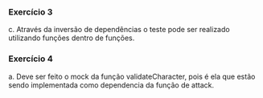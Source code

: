 ### Exercício 3

c. Através da inversão de dependências o teste pode ser realizado utilizando funções dentro de funções. 

### Exercício 4 

a. Deve ser feito o mock da função validateCharacter, pois é ela que estão sendo implementada como dependencia da função de attack. 